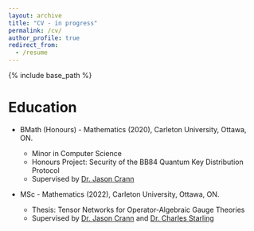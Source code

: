 ```yaml
---
layout: archive
title: "CV - in progress"
permalink: /cv/
author_profile: true
redirect_from:
  - /resume
---
```


{% include base_path %}

Education
======
* BMath (Honours) - Mathematics (2020), Carleton University, Ottawa, ON.
  * Minor in Computer Science
  * Honours Project: Security of the BB84 Quantum Key Distribution Protocol
  * Supervised by [Dr. Jason Crann](https://sites.google.com/site/jaycrannmath/home)

* MSc - Mathematics (2022), Carleton University, Ottawa, ON.
  * Thesis: Tensor Networks for Operator-Algebraic Gauge Theories
  * Supervised by [Dr. Jason Crann](https://sites.google.com/site/jaycrannmath/home) and [Dr. Charles Starling](https://people.math.carleton.ca/~cstar/)
  


  
